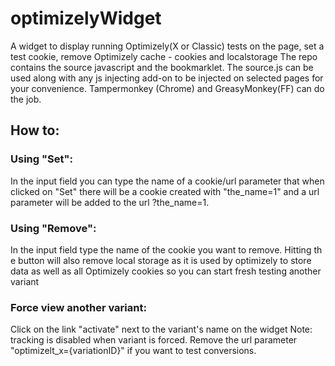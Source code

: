 # optimizelyWidget
A widget to display running Optimizely(X or Classic) tests on the page, set a test cookie, remove Optimizely cache - cookies and localstorage
The repo contains the source javascript and the bookmarklet.
The source.js can be used along with any js injecting add-on to be injected on selected pages for your convenience. Tampermonkey (Chrome) and GreasyMonkey(FF) can do the job.

## How to: ##
### Using "Set": ###
In the input field you can type the name of a cookie/url parameter that when clicked on "Set" there will be a cookie created with "the_name=1" and a url parameter will be added to the url ?the_name=1.

### Using "Remove": ###
In the input field type the name of the cookie you want to remove. Hitting th e button will also remove local storage as it is used by optimizely to store data as well as all Optimizely cookies so you can start fresh testing another variant

### Force view another variant: ###
Click on the link "activate" next to the variant's name on the widget
Note: tracking is disabled when variant is forced. Remove the url parameter "optimizelt_x={variationID}" if you want to test conversions.



